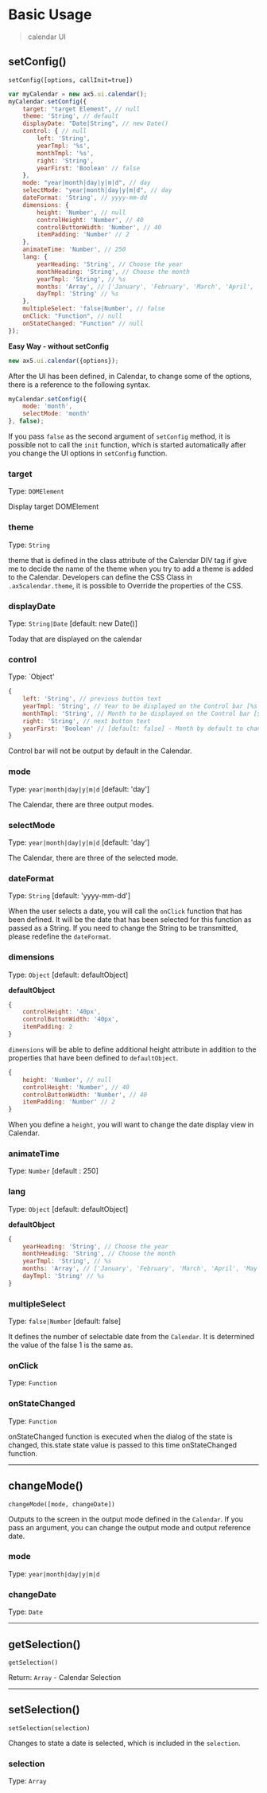 # Basic Usage
> calendar UI

## setConfig()
`setConfig([options, callInit=true])`
```js
var myCalendar = new ax5.ui.calendar();
myCalendar.setConfig({
    target: "target Element", // null
    theme: 'String', // default
    displayDate: "Date|String", // new Date()
    control: { // null
        left: 'String',
        yearTmpl: '%s',
        monthTmpl: '%s',
        right: 'String',
        yearFirst: 'Boolean' // false
    },
    mode: "year|month|day|y|m|d", // day
    selectMode: "year|month|day|y|m|d", // day
    dateFormat: 'String', // yyyy-mm-dd 
    dimensions: {
        height: 'Number', // null
        controlHeight: 'Number', // 40
        controlButtonWidth: 'Number', // 40
        itemPadding: 'Number' // 2
    },
    animateTime: 'Number', // 250
    lang: {
        yearHeading: 'String', // Choose the year
        monthHeading: 'String', // Choose the month
        yearTmpl: 'String', // %s
        months: 'Array', // ['January', 'February', 'March', 'April', 'May', 'June', 'July', 'August', 'September', 'October', 'November', 'December']
        dayTmpl: 'String' // %s
    },
    multipleSelect: 'false|Number', // false
    onClick: "Function", // null
    onStateChanged: "Function" // null
});
```
**Easy Way - without setConfig**
```js
new ax5.ui.calendar({options});
```

After the UI has been defined, in Calendar, to change some of the options, there is a reference to the following syntax.
```js
myCalendar.setConfig({
    mode: 'month',
    selectMode: 'month'
}, false);
```
If you pass `false` as the second argument of `setConfig` method, it is possible not to call the `init` function, 
which is started automatically after you change the UI options in `setConfig` function.


### target

Type: `DOMElement`

Display target DOMElement

### theme

Type: `String`

theme that is defined in the class attribute of the Calendar DIV tag if give me to decide the name of the theme when you try to add a theme is added to the Calendar.
Developers can define the CSS Class in `.ax5calendar.theme`, it is possible to Override the properties of the CSS.

### displayDate

Type: `String|Date` [default: new Date()]

Today that are displayed on the calendar

### control

Type: `Object'

```js
{
    left: 'String', // previous button text
    yearTmpl: 'String', // Year to be displayed on the Control bar [%s <= year]
    monthTmpl: 'String', // Month to be displayed on the Control bar [$s <= month]
    right: 'String', // next button text
    yearFirst: 'Boolean' // [default: false] - Month by default to change the output order of the year and month to Control bar will be output first.
}
```
Control bar will not be output by default in the Calendar.

### mode

Type: `year|month|day|y|m|d` [default: 'day']

The Calendar, there are three output modes.

### selectMode

Type: `year|month|day|y|m|d` [default: 'day']

The Calendar, there are three of the selected mode.

### dateFormat

Type: `String` [default: 'yyyy-mm-dd']

When the user selects a date, you will call the `onClick` function that has been defined. It will be the date that has been selected for this function as passed as a String. If you need to change the String to be transmitted, please redefine the `dateFormat`.

### dimensions

Type: `Object` [default: defaultObject]

**defaultObject**
```js
{
    controlHeight: '40px',
    controlButtonWidth: '40px',
    itemPadding: 2
}
```

`dimensions` will be able to define additional height attribute in addition to the properties that have been defined to `defaultObject`.

```js
{
    height: 'Number', // null
    controlHeight: 'Number', // 40
    controlButtonWidth: 'Number', // 40
    itemPadding: 'Number' // 2
}
```
When you define a `height`, you will want to change the date display view in Calendar.


### animateTime

Type: `Number` [default : 250]

### lang

Type: `Object` [default: defaultObject]

**defaultObject**
```js
{
    yearHeading: 'String', // Choose the year
    monthHeading: 'String', // Choose the month
    yearTmpl: 'String', // %s
    months: 'Array', // ['January', 'February', 'March', 'April', 'May', 'June', 'July', 'August', 'September', 'October', 'November', 'December']
    dayTmpl: 'String' // %s
}
```

### multipleSelect

Type: `false|Number` [default: false]

It defines the number of selectable date from the `Calendar`. It is determined the value of the false 1 is the same as.

### onClick

Type: `Function`  


### onStateChanged

Type: `Function`  

onStateChanged function is executed when the dialog of the state is changed,
this.state state value is passed to this time onStateChanged function.

- - -

## changeMode()
`changeMode([mode, changeDate])`

Outputs to the screen in the output mode defined in the `Calendar`. If you pass an argument, you can change the output mode and output reference date.

### mode

Type: `year|month|day|y|m|d`

### changeDate

Type: `Date`


- - - 

## getSelection()
`getSelection()`

Return: `Array` - Calendar Selection

- - -

## setSelection()
`setSelection(selection)`

Changes to state a date is selected, which is included in the `selection`.

### selection

Type: `Array`



